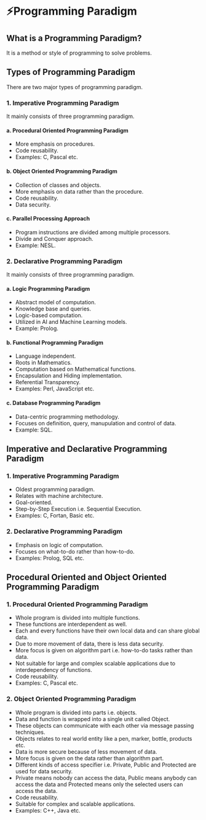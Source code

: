 # ⚡Programming Paradigm

## What is a Programming Paradigm?

It is a method or style of programming to solve problems.

## Types of Programming Paradigm

There are two major types of programming paradigm.

### 1. Imperative Programming Paradigm

It mainly consists of three programming paradigm.

#### a. Procedural Oriented Programming Paradigm

- More emphasis on procedures.
- Code reusability.
- Examples: C, Pascal etc.

#### b. Object Oriented Programming Paradigm

- Collection of classes and objects.
- More emphasis on data rather than the procedure.
- Code reusability.
- Data security.

#### c. Parallel Processing Approach

- Program instructions are divided among multiple processors.
- Divide and Conquer approach.
- Example: NESL.

### 2. Declarative Programming Paradigm

It mainly consists of three programming paradigm.

#### a. Logic Programming Paradigm

- Abstract model of computation.
- Knowledge base and queries.
- Logic-based computation.
- Utilized in AI and Machine Learning models.
- Example: Prolog.

#### b. Functional Programming Paradigm

- Language independent.
- Roots in Mathematics.
- Computation based on Mathematical functions.
- Encapsulation and Hiding implementation.
- Referential Transparency.
- Examples: Perl, JavaScript etc.

#### c. Database Programming Paradigm

- Data-centric programming methodology.
- Focuses on definition, query, manupulation and control of data.
- Example: SQL.

## Imperative and Declarative Programming Paradigm

### 1. Imperative Programming Paradigm

- Oldest programming paradigm.
- Relates with machine architecture.
- Goal-oriented.
- Step-by-Step Execution i.e. Sequential Execution.
- Examples: C, Fortan, Basic etc.

### 2. Declarative Programming Paradigm

- Emphasis on logic of computation.
- Focuses on what-to-do rather than how-to-do.
- Examples: Prolog, SQL etc.

##

## Procedural Oriented and Object Oriented Programming Paradigm

### 1. Procedural Oriented Programming Paradigm

- Whole program is divided into multiple functions.
- These functions are interdependent as well.
- Each and every functions have their own local data and can share global data.
- Due to more movement of data, there is less data security.
- More focus is given on algorithm part i.e. how-to-do tasks rather than data.
- Not suitable for large and complex scalable applications due to interdependency of functions.
- Code reusability.
- Examples: C, Pascal etc.

### 2. Object Oriented Programming Paradigm

- Whole program is divided into parts i.e. objects.
- Data and function is wrapped into a single unit called Object.
- These objects can communicate with each other via message passing techniques.
- Objects relates to real world entity like a pen, marker, bottle, products etc.
- Data is more secure because of less movement of data.
- More focus is given on the data rather than algorithm part.
- Different kinds of access specifier i.e. Private, Public and Protected are used for data security.
- Private means nobody can access the data, Public means anybody can access the data and Protected means only the selected users can access the data.
- Code reusability.
- Suitable for complex and scalable applications.
- Examples: C++, Java etc.
